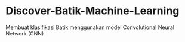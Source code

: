 # Discover-Batik-Machine-Learning

Membuat klasifikasi Batik menggunakan model Convolutional Neural Network (CNN)
